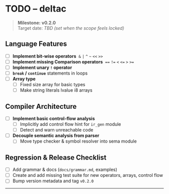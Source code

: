 # TODO – deltac

> **Milestone:** **v0.2.0**  
> Target date: _TBD (set when the scope feels locked)_

## Language Features
- [ ] **Implement bit-wise operators** &nbsp;`&` `|` `^` `~` `<<` `>>`
- [ ] **Implement missing Comparison operators** &nbsp;`==` `!=` `<` `<=` `>` `>=`
- [ ] **Implement unary `!` operator**
- [ ] **`break` / `continue`** statements in loops
- [ ] **Array type**
  - [ ] Fixed size array for basic types
  - [ ] Make string literals lvalue i8 arrays

## Compiler Architecture
- [ ] **Implement basic control-flow analysis**  
  - [ ] Implicitly add control flow hint for `ir_gen` module 
  - [ ] Detect and warn unreachable code 
- [ ] **Decouple semantic analysis from parser**  
  - [ ] Move type checker & symbol resolver into sema module  

## Regression & Release Checklist
- [ ] Add grammar & docs (`docs/grammar.md`, examples)  
- [ ] Create and add missing test suite for new operators, arrays, control flow  
- [ ] Bump version metadata and tag `v0.2.0`  

---

